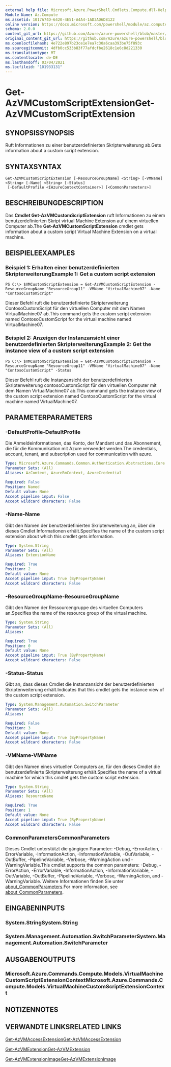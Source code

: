 ```yaml
---
external help file: Microsoft.Azure.PowerShell.Cmdlets.Compute.dll-Help.xml
Module Name: Az.Compute
ms.assetid: 1017A74D-6420-4E51-A4A4-1AD3AD6D8122
online version: https://docs.microsoft.com/powershell/module/az.compute/get-azvmcustomscriptextension
schema: 2.0.0
content_git_url: https://github.com/Azure/azure-powershell/blob/master/src/Compute/Compute/help/Get-AzVMCustomScriptExtension.md
original_content_git_url: https://github.com/Azure/azure-powershell/blob/master/src/Compute/Compute/help/Get-AzVMCustomScriptExtension.md
ms.openlocfilehash: 4e722e897b23ce1e7ea7c30a6caa393be75f893c
ms.sourcegitcommit: 4dfb0cc533b83f77afdcfbe2618c1e6c8d221330
ms.translationtype: MT
ms.contentlocale: de-DE
ms.lasthandoff: 03/04/2021
ms.locfileid: "101933131"
---
```

# <span data-ttu-id="914e6-101">Get-AzVMCustomScriptExtension</span><span class="sxs-lookup"><span data-stu-id="914e6-101">Get-AzVMCustomScriptExtension</span></span>

## <span data-ttu-id="914e6-102">SYNOPSIS</span><span class="sxs-lookup"><span data-stu-id="914e6-102">SYNOPSIS</span></span>
<span data-ttu-id="914e6-103">Ruft Informationen zu einer benutzerdefinierten Skripterweiterung ab.</span><span class="sxs-lookup"><span data-stu-id="914e6-103">Gets information about a custom script extension.</span></span>

## <span data-ttu-id="914e6-104">SYNTAX</span><span class="sxs-lookup"><span data-stu-id="914e6-104">SYNTAX</span></span>

```
Get-AzVMCustomScriptExtension [-ResourceGroupName] <String> [-VMName] <String> [-Name] <String> [-Status]
 [-DefaultProfile <IAzureContextContainer>] [<CommonParameters>]
```

## <span data-ttu-id="914e6-105">BESCHREIBUNG</span><span class="sxs-lookup"><span data-stu-id="914e6-105">DESCRIPTION</span></span>
<span data-ttu-id="914e6-106">Das **Cmdlet Get-AzVMCustomScriptExtension** ruft Informationen zu einem benutzerdefinierten Skript virtual Machine Extension auf einem virtuellen Computer ab.</span><span class="sxs-lookup"><span data-stu-id="914e6-106">The **Get-AzVMCustomScriptExtension** cmdlet gets information about a custom script Virtual Machine Extension on a virtual machine.</span></span>

## <span data-ttu-id="914e6-107">BEISPIELE</span><span class="sxs-lookup"><span data-stu-id="914e6-107">EXAMPLES</span></span>

### <span data-ttu-id="914e6-108">Beispiel 1: Erhalten einer benutzerdefinierten Skripterweiterung</span><span class="sxs-lookup"><span data-stu-id="914e6-108">Example 1: Get a custom script extension</span></span>
```
PS C:\> $VMCustomScriptExtension = Get-AzVMCustomScriptExtension -ResourceGroupName "ResourceGroup11" -VMName "VirtualMachine07" -Name "ContosoCustomScript"
```

<span data-ttu-id="914e6-109">Dieser Befehl ruft die benutzerdefinierte Skripterweiterung ContosoCustomScript für den virtuellen Computer mit dem Namen VirtualMachine07 ab.</span><span class="sxs-lookup"><span data-stu-id="914e6-109">This command gets the custom script extension named ContosoCustomScript for the virtual machine named VirtualMachine07.</span></span>

### <span data-ttu-id="914e6-110">Beispiel 2: Anzeigen der Instanzansicht einer benutzerdefinierten Skripterweiterung</span><span class="sxs-lookup"><span data-stu-id="914e6-110">Example 2: Get the instance view of a custom script extension</span></span>
```
PS C:\> $VMCustomScriptExtension = Get-AzVMCustomScriptExtension -ResourceGroupName "ResourceGroup11" -VMName "VirtualMachine07" -Name "ContosoCustomScript" -Status
```

<span data-ttu-id="914e6-111">Dieser Befehl ruft die Instanzansicht der benutzerdefinierten Skripterweiterung contosoCustomScript für den virtuellen Computer mit dem Namen VirtualMachine07 ab.</span><span class="sxs-lookup"><span data-stu-id="914e6-111">This command gets the instance view of the custom script extension named ContosoCustomScript for the virtual machine named VirtualMachine07.</span></span>

## <span data-ttu-id="914e6-112">PARAMETER</span><span class="sxs-lookup"><span data-stu-id="914e6-112">PARAMETERS</span></span>

### <span data-ttu-id="914e6-113">-DefaultProfile</span><span class="sxs-lookup"><span data-stu-id="914e6-113">-DefaultProfile</span></span>
<span data-ttu-id="914e6-114">Die Anmeldeinformationen, das Konto, der Mandant und das Abonnement, die für die Kommunikation mit Azure verwendet werden.</span><span class="sxs-lookup"><span data-stu-id="914e6-114">The credentials, account, tenant, and subscription used for communication with azure.</span></span>

```yaml
Type: Microsoft.Azure.Commands.Common.Authentication.Abstractions.Core.IAzureContextContainer
Parameter Sets: (All)
Aliases: AzContext, AzureRmContext, AzureCredential

Required: False
Position: Named
Default value: None
Accept pipeline input: False
Accept wildcard characters: False
```

### <span data-ttu-id="914e6-115">-Name</span><span class="sxs-lookup"><span data-stu-id="914e6-115">-Name</span></span>
<span data-ttu-id="914e6-116">Gibt den Namen der benutzerdefinierten Skripterweiterung an, über die dieses Cmdlet Informationen erhält.</span><span class="sxs-lookup"><span data-stu-id="914e6-116">Specifies the name of the custom script extension about which this cmdlet gets information.</span></span>

```yaml
Type: System.String
Parameter Sets: (All)
Aliases: ExtensionName

Required: True
Position: 2
Default value: None
Accept pipeline input: True (ByPropertyName)
Accept wildcard characters: False
```

### <span data-ttu-id="914e6-117">-ResourceGroupName</span><span class="sxs-lookup"><span data-stu-id="914e6-117">-ResourceGroupName</span></span>
<span data-ttu-id="914e6-118">Gibt den Namen der Ressourcengruppe des virtuellen Computers an.</span><span class="sxs-lookup"><span data-stu-id="914e6-118">Specifies the name of the resource group of the virtual machine.</span></span>

```yaml
Type: System.String
Parameter Sets: (All)
Aliases:

Required: True
Position: 0
Default value: None
Accept pipeline input: True (ByPropertyName)
Accept wildcard characters: False
```

### <span data-ttu-id="914e6-119">-Status</span><span class="sxs-lookup"><span data-stu-id="914e6-119">-Status</span></span>
<span data-ttu-id="914e6-120">Gibt an, dass dieses Cmdlet die Instanzansicht der benutzerdefinierten Skripterweiterung erhält.</span><span class="sxs-lookup"><span data-stu-id="914e6-120">Indicates that this cmdlet gets the instance view of the custom script extension.</span></span>

```yaml
Type: System.Management.Automation.SwitchParameter
Parameter Sets: (All)
Aliases:

Required: False
Position: 3
Default value: None
Accept pipeline input: True (ByPropertyName)
Accept wildcard characters: False
```

### <span data-ttu-id="914e6-121">-VMName</span><span class="sxs-lookup"><span data-stu-id="914e6-121">-VMName</span></span>
<span data-ttu-id="914e6-122">Gibt den Namen eines virtuellen Computers an, für den dieses Cmdlet die benutzerdefinierte Skripterweiterung erhält.</span><span class="sxs-lookup"><span data-stu-id="914e6-122">Specifies the name of a virtual machine for which this cmdlet gets the custom script extension.</span></span>

```yaml
Type: System.String
Parameter Sets: (All)
Aliases: ResourceName

Required: True
Position: 1
Default value: None
Accept pipeline input: True (ByPropertyName)
Accept wildcard characters: False
```

### <span data-ttu-id="914e6-123">CommonParameters</span><span class="sxs-lookup"><span data-stu-id="914e6-123">CommonParameters</span></span>
<span data-ttu-id="914e6-124">Dieses Cmdlet unterstützt die gängigen Parameter: -Debug, -ErrorAction, -ErrorVariable, -InformationAction, -InformationVariable, -OutVariable, -OutBuffer, -PipelineVariable, -Verbose, -WarningAction und -WarningVariable.</span><span class="sxs-lookup"><span data-stu-id="914e6-124">This cmdlet supports the common parameters: -Debug, -ErrorAction, -ErrorVariable, -InformationAction, -InformationVariable, -OutVariable, -OutBuffer, -PipelineVariable, -Verbose, -WarningAction, and -WarningVariable.</span></span> <span data-ttu-id="914e6-125">Weitere Informationen finden Sie unter [about_CommonParameters](http://go.microsoft.com/fwlink/?LinkID=113216).</span><span class="sxs-lookup"><span data-stu-id="914e6-125">For more information, see [about_CommonParameters](http://go.microsoft.com/fwlink/?LinkID=113216).</span></span>

## <span data-ttu-id="914e6-126">EINGABEN</span><span class="sxs-lookup"><span data-stu-id="914e6-126">INPUTS</span></span>

### <span data-ttu-id="914e6-127">System.String</span><span class="sxs-lookup"><span data-stu-id="914e6-127">System.String</span></span>

### <span data-ttu-id="914e6-128">System.Management.Automation.SwitchParameter</span><span class="sxs-lookup"><span data-stu-id="914e6-128">System.Management.Automation.SwitchParameter</span></span>

## <span data-ttu-id="914e6-129">AUSGABEN</span><span class="sxs-lookup"><span data-stu-id="914e6-129">OUTPUTS</span></span>

### <span data-ttu-id="914e6-130">Microsoft.Azure.Commands.Compute.Models.VirtualMachineCustomScriptExtensionContext</span><span class="sxs-lookup"><span data-stu-id="914e6-130">Microsoft.Azure.Commands.Compute.Models.VirtualMachineCustomScriptExtensionContext</span></span>

## <span data-ttu-id="914e6-131">NOTIZEN</span><span class="sxs-lookup"><span data-stu-id="914e6-131">NOTES</span></span>

## <span data-ttu-id="914e6-132">VERWANDTE LINKS</span><span class="sxs-lookup"><span data-stu-id="914e6-132">RELATED LINKS</span></span>

[<span data-ttu-id="914e6-133">Get-AzVMAccessExtension</span><span class="sxs-lookup"><span data-stu-id="914e6-133">Get-AzVMAccessExtension</span></span>](./Get-AzVMAccessExtension.md)

[<span data-ttu-id="914e6-134">Get-AzVMExtension</span><span class="sxs-lookup"><span data-stu-id="914e6-134">Get-AzVMExtension</span></span>](./Get-AzVMExtension.md)

[<span data-ttu-id="914e6-135">Get-AzVMExtensionImage</span><span class="sxs-lookup"><span data-stu-id="914e6-135">Get-AzVMExtensionImage</span></span>](./Get-AzVMExtensionImage.md)


